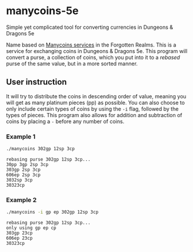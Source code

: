 # manycoins-5e
Simple yet complicated tool for converting currencies in Dungeons &amp; Dragons 5e

Name based on [Manycoins services](https://forgottenrealms.fandom.com/wiki/Manycoins_services) in the Forgotten Realms. This is a service for exchanging coins in Dungeons & Dragons 5e. This program will convert a purse, a collection of coins, which you put into it to a *rebased* purse of the same value, but in a more sorted manner.

## User instruction

It will try to distribute the coins in descending order of value, meaning you will get as many platinum pieces (pp) as possible. You can also choose to only include certain types of coins by using the `-i` flag, followed by the types of pieces. This program also allows for addition and subtraction of coins by placing a `-` before any number of coins.

### Example 1

```sh
./manycoins 302gp 12sp 3cp
```

```
rebasing purse 302gp 12sp 3cp...
30pp 3gp 2sp 3cp
303gp 2sp 3cp
606ep 2sp 3cp
3032sp 3cp
30323cp
```

### Example 2

```sh
./manycoins -i gp ep 302gp 12sp 3cp
```

```
rebasing purse 302gp 12sp 3cp...
only using gp ep cp
303gp 23cp
606ep 23cp
30323cp
```
